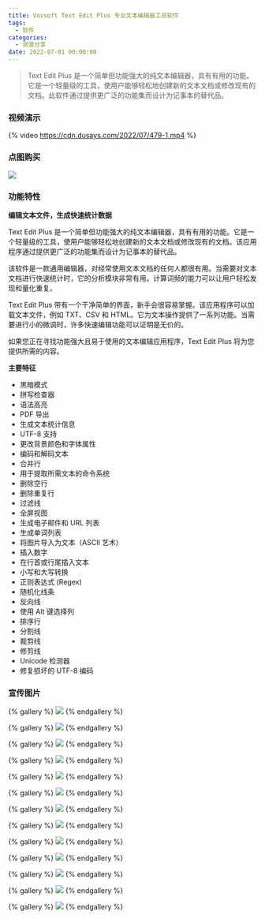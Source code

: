 ```yaml
---
title: Vovsoft Text Edit Plus 专业文本编辑器工具软件
tags:
  - 软件
categories:
  - 资源分享
date: 2022-07-01 00:00:00
---
```


> Text Edit Plus 是一个简单但功能强大的纯文本编辑器，具有有用的功能。它是一个轻量级的工具，使用户能够轻松地创建新的文本文档或修改现有的文档。此软件通过提供更广泛的功能集而设计为记事本的替代品。

<!-- more -->

### 视频演示

{% video https://cdn.dusays.com/2022/07/479-1.mp4 %}

### 点图购买

[![](https://cdn.dusays.com/2022/07/479-1.png/1)](https://r-g.io/DpqOl2)

### 功能特性

**编辑文本文件，生成快速统计数据**

Text Edit Plus 是一个简单但功能强大的纯文本编辑器，具有有用的功能。它是一个轻量级的工具，使用户能够轻松地创建新的文本文档或修改现有的文档。该应用程序通过提供更广泛的功能集而设计为记事本的替代品。

该软件是一款通用编辑器，对经常使用文本文档的任何人都很有用。当需要对文本文档进行快速统计时，它的分析模块非常有用。计算词频的能力可以让用户轻松发现和量化重复。

Text Edit Plus 带有一个干净简单的界面，新手会很容易掌握。该应用程序可以加载文本文件，例如 TXT、CSV 和 HTML。它为文本操作提供了一系列功能。当需要进行小的微调时，许多快速编辑功能可以证明是无价的。

如果您正在寻找功能强大且易于使用的文本编辑应用程序，Text Edit Plus 将为您提供所需的内容。

**主要特征**

* 黑暗模式
* 拼写检查器
* 语法高亮
* PDF 导出
* 生成文本统计信息
* UTF-8 支持
* 更改背景颜色和字体属性
* 编码和解码文本
* 合并行
* 用于提取所需文本的命令系统
* 删除空行
* 删除重复行
* 过滤线
* 全屏视图
* 生成电子邮件和 URL 列表
* 生成单词列表
* 将图片导入为文本（ASCII 艺术）
* 插入数字
* 在行首或行尾插入文本
* 小写和大写转换
* 正则表达式 (Regex)
* 随机化线条
* 反向线
* 使用 Alt 键选择列
* 排序行
* 分割线
* 裁剪线
* 修剪线
* Unicode 检测器
* 修复损坏的 UTF-8 编码

### 宣传图片

{% gallery %}
![](https://cdn.dusays.com/2022/07/479-2.png/1)
{% endgallery %}

{% gallery %}
![](https://cdn.dusays.com/2022/07/479-3.png/1)
{% endgallery %}

{% gallery %}
![](https://cdn.dusays.com/2022/07/479-4.png/1)
{% endgallery %}

{% gallery %}
![](https://cdn.dusays.com/2022/07/479-5.png/1)
{% endgallery %}

{% gallery %}
![](https://cdn.dusays.com/2022/07/479-6.png/1)
{% endgallery %}

{% gallery %}
![](https://cdn.dusays.com/2022/07/479-7.png/1)
{% endgallery %}

{% gallery %}
![](https://cdn.dusays.com/2022/07/479-8.png/1)
{% endgallery %}

{% gallery %}
![](https://cdn.dusays.com/2022/07/479-9.png/1)
{% endgallery %}

{% gallery %}
![](https://cdn.dusays.com/2022/07/479-10.png/1)
{% endgallery %}

{% gallery %}
![](https://cdn.dusays.com/2022/07/479-11.png/1)
{% endgallery %}

{% gallery %}
![](https://cdn.dusays.com/2022/07/479-12.png/1)
{% endgallery %}

{% gallery %}
![](https://cdn.dusays.com/2022/07/479-13.png/1)
{% endgallery %}

{% gallery %}
![](https://cdn.dusays.com/2022/07/479-14.png/1)
{% endgallery %}
